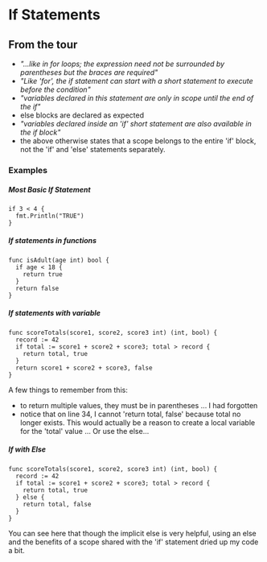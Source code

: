# If Statements

## From the tour
- *"...like in for loops; the expression need not be surrounded by parentheses but the braces are required"*
- *"Like 'for', the if statement can start with a short statement to execute before the condition"*
- *"variables declared in this statement are only in scope until the end of the if"*
- else blocks are declared as expected
- *"variables declared inside an 'if' short statement are also available in the if block"*
- the above otherwise states that a scope belongs to the entire 'if' block, not the 'if' and 'else' statements separately.

### Examples

##### Most Basic If Statement
```
if 3 < 4 {
  fmt.Println("TRUE")
}
```

##### If statements in functions
```
func isAdult(age int) bool {
  if age < 18 {
    return true
  }
  return false
}
```

##### If statements with variable
```
func scoreTotals(score1, score2, score3 int) (int, bool) {
  record := 42
  if total := score1 + score2 + score3; total > record {
    return total, true
  }
  return score1 + score2 + score3, false
}
```
A few things to remember from this:
- to return multiple values, they must be in parentheses ... I had forgotten
- notice that on line 34, I cannot 'return total, false' because total no longer exists. This would actually be a reason to create a local variable for the 'total' value ... Or use the else...

##### If with Else
```
func scoreTotals(score1, score2, score3 int) (int, bool) {
  record := 42
  if total := score1 + score2 + score3; total > record {
    return total, true
  } else {
    return total, false
  }
}
```
You can see here that though the implicit else is very helpful, using an else and the benefits of a scope shared with the 'if' statement dried up my code a bit.
